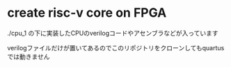 # create risc-v core on FPGA

./cpu_1 の下に実装したCPUのverilogコードやアセンブラなどが入っています

verilogファイルだけが置いてあるのでこのリポジトリをクローンしてもquartusでは動きません

